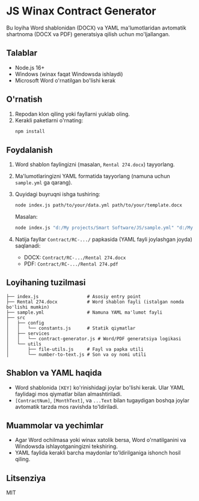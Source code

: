 # JS Winax Contract Generator

Bu loyiha Word shablonidan (DOCX) va YAML ma'lumotlaridan avtomatik shartnoma (DOCX va PDF) generatsiya qilish uchun mo'ljallangan. 

## Talablar
- Node.js 16+
- Windows (winax faqat Windowsda ishlaydi)
- Microsoft Word o'rnatilgan bo'lishi kerak

## O'rnatish

1. Repodan klon qiling yoki fayllarni yuklab oling.
2. Kerakli paketlarni o'rnating:
   ```bash
   npm install
   ```

## Foydalanish

1. Word shablon faylingizni (masalan, `Rental 274.docx`) tayyorlang.
2. Ma'lumotlaringizni YAML formatida tayyorlang (namuna uchun `sample.yml` ga qarang).
3. Quyidagi buyruqni ishga tushiring:
   ```bash
   node index.js path/to/your/data.yml path/to/your/template.docx
   ```
   Masalan:
   ```bash
   node index.js "d:/My projects/Smart Software/JS/sample.yml" "d:/My projects/Smart Software/JS/Rental 274.docx"
   ```

4. Natija fayllar `Contract/RC-.../` papkasida (YAML fayli joylashgan joyda) saqlanadi:
   - DOCX: `Contract/RC-.../Rental 274.docx`
   - PDF:  `Contract/RC-.../Rental 274.pdf`

## Loyihaning tuzilmasi
```
├── index.js                  # Asosiy entry point
├── Rental 274.docx           # Word shablon fayli (istalgan nomda bo'lishi mumkin)
├── sample.yml                # Namuna YAML ma'lumot fayli
├── src
│   ├── config
│   │   └── constants.js      # Statik qiymatlar
│   ├── services
│   │   └── contract-generator.js # Word/PDF generatsiya logikasi
│   └── utils
│       ├── file-utils.js     # Fayl va papka utili
│       └── number-to-text.js # Son va oy nomi utili
```

## Shablon va YAML haqida
- Word shablonida `[KEY]` ko'rinishidagi joylar bo'lishi kerak. Ular YAML faylidagi mos qiymatlar bilan almashtiriladi.
- `[ContractNum]`, `[MonthText]`, va `...Text` bilan tugaydigan boshqa joylar avtomatik tarzda mos ravishda to'ldiriladi.

## Muammolar va yechimlar
- Agar Word ochilmasa yoki winax xatolik bersa, Word o'rnatilganini va Windowsda ishlayotganingizni tekshiring.
- YAML faylida kerakli barcha maydonlar to'ldirilganiga ishonch hosil qiling.

## Litsenziya
MIT 